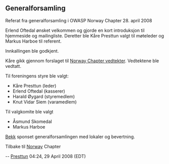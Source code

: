 ## Generalforsamling

Referat fra generalforsamling i OWASP Norway Chapter 28. april 2008

Erlend Oftedal ønsket velkommen og gjorde en kort introduksjon til
hjemmeside og mailingliste. Deretter ble Kåre Presttun valgt til
møteleder og Markus Harboe til referent.

Innkallingen ble godkjent.

Kåre gikk gjennom forslaget til [Norway Chapter
vedtekter](Norway_Chapter_vedtekter "wikilink"). Vedtektene ble vedtatt.

Til foreningens styre ble valgt:

  - Kåre Presttun (leder)
  - Erlend Oftedal (kasserer)
  - Harald Øygard (styremedlem)
  - Knut Vidar Siem (varamedlem)

Til valgkomite ble valgt

  - Åsmund Skomedal
  - Markus Harboe

[Bekk](http://www.bekk.no/) sponset generalforsamlingen med lokaler og
bevertning.

Tilbake til [Norway](Norway "wikilink") Chapter

\-- [Presttun](User:Presttun "wikilink") 04:24, 29 April 2008 (EDT)